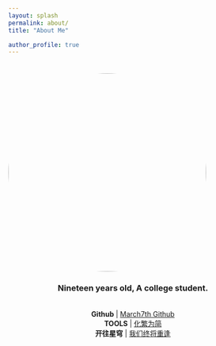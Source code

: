 ```yaml
---
layout: splash
permalink: about/
title: "About Me"

author_profile: true
---
```

<div style="padding-top:1.5em;"> 
    <img src="https://avatars.githubusercontent.com/u/124686994?v=4" width="400px" class="align-center" style="border-radius: 50%;"/>
</div>

<div style="text-align:center">

<h3>Nineteen years old, A college student.</h3>
<br>
<span><strong>Github</strong> | <a href="https://github.com/Sumalene">March7th Github</a></span><br>
<!-- <span><strong>Chatgpt</strong> | <a href="https://gpt.91chat-ai.com/chat">TmpGPT4free</a> <a href="http://chat.newstop.uk/#/chat">TmpGPT4free2</a></span><br> -->
<span><strong>TOOLS</strong> | <a href="http://www.aies.cn/">化繁为简</a></span><br>
<span><strong>开往星穹</strong> | <a href="https://travellings.cn/go.html">我们终将重逢</a></span><br>

</div>

